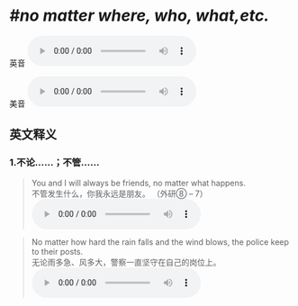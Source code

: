 # ***\#no matter where, who, what,etc.*** 
英音
<audio src="./media/no matter where, who, what,etc1_AAC.aac" controls="controls"></audio>

美音
<audio src="./media/no matter where, who, what,etc22_AAC.aac" controls="controls"></audio>



  

英文释义
---
### 1.**不论……；不管……**  

 > You and I will always be friends, no matter what happens.  
 > 不管发生什么，你我永远是朋友。  （外研⑧ – 7）  
<audio src="./media/You and I will always _AAC.aac" controls="controls"></audio>

 > No matter how hard the rain falls and the wind blows, the police keep to their posts.  
 > 无论雨多急、风多大，警察一直坚守在自己的岗位上。    
<audio src="./media/No matter how hard the rain falls_AAC.aac" controls="controls"></audio>


